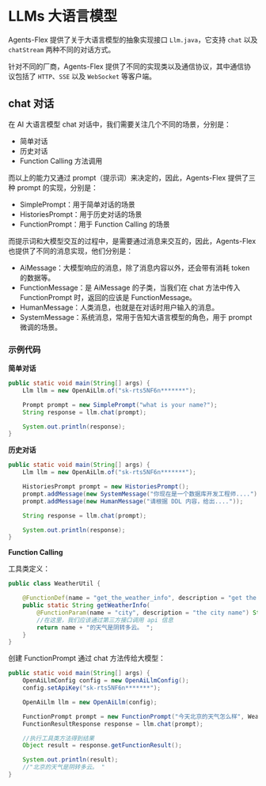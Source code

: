 # LLMs 大语言模型

Agents-Flex 提供了关于大语言模型的抽象实现接口 `Llm.java`，它支持 `chat` 以及 `chatStream` 两种不同的对话方式。

针对不同的厂商，Agents-Flex 提供了不同的实现类以及通信协议，其中通信协议包括了 `HTTP`、`SSE` 以及 `WebSocket` 等客户端。

## chat 对话

在 AI 大语言模型 chat 对话中，我们需要关注几个不同的场景，分别是：

- 简单对话
- 历史对话
- Function Calling 方法调用

而以上的能力又通过 prompt（提示词）来决定的，因此，Agents-Flex 提供了三种 prompt 的实现，分别是：

- SimplePrompt：用于简单对话的场景
- HistoriesPrompt：用于历史对话的场景
- FunctionPrompt：用于 Function Calling 的场景

而提示词和大模型交互的过程中，是需要通过消息来交互的，因此，Agents-Flex 也提供了不同的消息实现，他们分别是：

- AiMessage：大模型响应的消息，除了消息内容以外，还会带有消耗 token 的数据等。
- FunctionMessage：是 AiMessage 的子类，当我们在 chat 方法中传入 FunctionPrompt 时，返回的应该是 FunctionMessage。
- HumanMessage：人类消息，也就是在对话时用户输入的消息。
- SystemMessage：系统消息，常用于告知大语言模型的角色，用于 prompt 微调的场景。

### 示例代码

**简单对话**

```java
public static void main(String[] args) {
    Llm llm = new OpenAiLlm.of("sk-rts5NF6n*******");

    Prompt prompt = new SimplePrompt("what is your name?");
    String response = llm.chat(prompt);

    System.out.println(response);
}
```

**历史对话**

```java
public static void main(String[] args) {
    Llm llm = new OpenAiLlm.of("sk-rts5NF6n*******");

    HistoriesPrompt prompt = new HistoriesPrompt();
    prompt.addMessage(new SystemMessage("你现在是一个数据库开发工程师...."));
    prompt.addMessage(new HumanMessage("请根据 DDL 内容，给出...."));

    String response = llm.chat(prompt);

    System.out.println(response);
}
```

**Function Calling**

工具类定义：

```java
public class WeatherUtil {

    @FunctionDef(name = "get_the_weather_info", description = "get the weather info")
    public static String getWeatherInfo(
        @FunctionParam(name = "city", description = "the city name") String name) {
        //在这里，我们应该通过第三方接口调用 api 信息
        return name + "的天气是阴转多云。 ";
    }
}
```

创建 FunctionPrompt 通过 chat 方法传给大模型：

```java
public static void main(String[] args) {
    OpenAiLlmConfig config = new OpenAiLlmConfig();
    config.setApiKey("sk-rts5NF6n*******");

    OpenAiLlm llm = new OpenAiLlm(config);

    FunctionPrompt prompt = new FunctionPrompt("今天北京的天气怎么样", WeatherUtil.class);
    FunctionResultResponse response = llm.chat(prompt);

    //执行工具类方法得到结果
    Object result = response.getFunctionResult();

    System.out.println(result);
    //"北京的天气是阴转多云。 "
}
```
